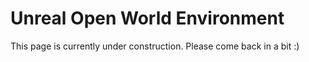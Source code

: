
<h1 :class="$style.header">Unreal Open World Environment</h1>


This page is currently under construction. Please come back in a bit :)

<style module>
.header {
  padding-left: 37%
}
</style>



<!---
<style module>
.card-button {
    border-radius: 10px;
    width: 50%;
    height: 50px;
    align-self: bottom;
    margin-bottom: 10%;
    background-color: #3d3d66;
    color: white;
    cursor: grab;
}
</style>

<style module>
.card-button:hover {
    transition: 0.3s;
    background-color: white;
    color: black;
    border-color: #3d3d66;
}
</style>

-->